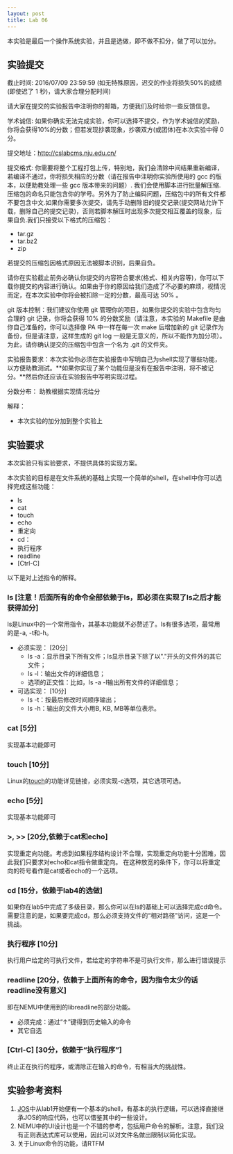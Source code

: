 ```yaml
---
layout: post
title: Lab 06
---
```


本实验是最后一个操作系统实验，并且是选做，即不做不扣分，做了可以加分。

## 实验提交

截止时间: 2016/07/09 23:59:59 (如无特殊原因，迟交的作业将损失50%的成绩(即使迟了 1 秒)，请大家合理分配时间)

请大家在提交的实验报告中注明你的邮箱，方便我们及时给你一些反馈信息。

学术诚信: 如果你确实无法完成实验，你可以选择不提交，作为学术诚信的奖励，你将会获得10%的分数；但若发现抄袭现象，抄袭双方(或团体)在本次实验中得 0 分。

提交地址：http://cslabcms.nju.edu.cn/

提交格式: 你需要将整个工程打包上传，特别地，我们会清除中间结果重新编译，若编译不通过，你将损失相应的分数（请在报告中注明你实验所使用的 gcc 的版本，以便助教处理一些 gcc 版本带来的问题）. 我们会使用脚本进行批量解压缩. 压缩包的命名只能包含你的学号。另外为了防止编码问题，压缩包中的所有文件都不要包含中文.如果你需要多次提交，请先手动删除旧的提交记录(提交网站允许下载，删除自己的提交记录)，否则若脚本解压时出现多次提交相互覆盖的现象，后果自负.我们只接受以下格式的压缩包：

- tar.gz
- tar.bz2
- zip

若提交的压缩包因格式原因无法被脚本识别，后果自负。

请你在实验截止前务必确认你提交的内容符合要求(格式、相关内容等)，你可以下载你提交的内容进行确认。如果由于你的原因给我们造成了不必要的麻烦，视情况而定，在本次实验中你将会被扣除一定的分数，最高可达 50% 。

git 版本控制：我们建议你使用 git 管理你的项目，如果你提交的实验中包含均匀合理的 git 记录，你将会获得 10% 的分数奖励（请注意，本实验的 Makefile 是由你自己准备的，你可以选择像 PA 中一样在每一次 make 后增加新的 git 记录作为备份，但是请注意，这样生成的 git log 一般是无意义的，所以不能作为加分项）。为此，请你确认提交的压缩包中包含一个名为 .git 的文件夹。

实验报告要求：本次实验你必须在实验报告中写明自己为shell实现了哪些功能，以方便助教测试。**如果你实现了某个功能但是没有在报告中注明，将不被记分。**然后你还应该在实验报告中写明实现过程。

分数分布：
助教根据实现情况给分


解释：
- 本次实验的加分加到整个实验上

## 实验要求

本次实验只有实验要求，不提供具体的实现方案。

本次实验的目标是在文件系统的基础上实现一个简单的shell，在shell中你可以选择完成这些功能：

- ls
- cat
- touch
- echo
- 重定向
- cd：
- 执行程序
- readline
- [Ctrl-C]

以下是对上述指令的解释。

### ls		[注意！后面所有的命令全部依赖于ls，即必须在实现了ls之后才能获得加分]
ls是Linux中的一个常用指令，其基本功能就不必赘述了。ls有很多选项，最常用的是-a, -t和-h。
- 必须实现：	[20分]
	- ls -a：显示目录下所有文件；ls显示目录下除了以"."开头的文件外的其它文件；
	- ls -l：输出文件的详细信息；
	- 选项的正交性：比如，ls -a -l输出所有文件的详细信息；
- 可选实现：	[10分]
	- ls -t：按最后修改时间顺序输出；
	- ls -h：输出的文件大小用B, KB, MB等单位表示。

### cat		[5分]	
实现基本功能即可

### touch	[10分]
Linux的[touch](http://linux.die.net/man/1/touch)的功能详见链接，必须实现-c选项，其它选项可选。

### echo	[5分]
实现基本功能即可

### >, >>	[20分,依赖于cat和echo]
实现重定向功能。考虑到如果程序结构设计不合理，实现重定向功能十分困难，因此我们只要求对echo和cat指令做重定向。
在这种放宽的条件下，你可以将重定向的符号看作是cat或者echo的一个选项。

### cd		[15分，依赖于lab4的选做]
如果你在lab5中完成了多级目录，那么你可以在ls的基础上可以选择完成cd命令。
需要注意的是，如果要完成cd，那么必须支持文件的“相对路径”访问，这是一个挑战。

### 执行程序	[10分]
执行用户给定的可执行文件，若给定的字符串不是可执行文件，那么进行错误提示

### readline	[20分，依赖于上面所有的命令，因为指令太少的话readline没有意义]
即在NEMU中使用到的libreadline的部分功能。
- 必须完成：通过“↑”键得到历史输入的命令
- 其它自选

### [Ctrl-C]		[30分，依赖于“执行程序”]
终止正在执行的程序，或清除正在输入的命令，有相当大的挑战性。

## 实验参考资料

1. [JOS](https://pdos.csail.mit.edu/6.828/2014/tools.html)中从lab1开始便有一个基本的shell，有基本的执行逻辑，可以选择直接继承JOS的响应代码，也可以借鉴其中的一些设计。
2. NEMU中的UI设计也是一个不错的参考，包括用户命令的解析。注意，我们没有正则表达式库可以使用，因此可以对文件名做出限制以简化实现。
3. 关于Linux命令的功能，请RTFM
